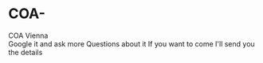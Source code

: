 # COA-
COA Vienna  
Google it and ask more Questions about it
If you want to come I'll send you the details

